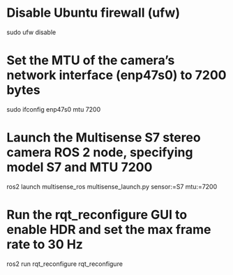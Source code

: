 # Disable Ubuntu firewall (ufw)
sudo ufw disable

# Set the MTU of the camera’s network interface (enp47s0) to 7200 bytes
sudo ifconfig enp47s0 mtu 7200

# Launch the Multisense S7 stereo camera ROS 2 node, specifying model S7 and MTU 7200
ros2 launch multisense_ros multisense_launch.py sensor:=S7 mtu:=7200

# Run the rqt_reconfigure GUI to enable HDR and set the max frame rate to 30 Hz
ros2 run rqt_reconfigure rqt_reconfigure
